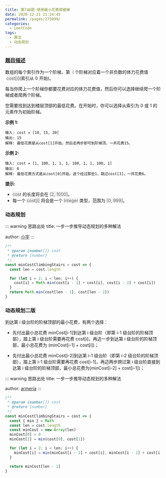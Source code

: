 ```yaml
---
title: 第746题-使用最小花费爬楼梯
date: 2020-12-21 21:24:45
permalink: /pages/275999/
categories:
  - LeetCode
tags:
  - 算法
  - 动态规划
---
```


### [题目描述](https://leetcode-cn.com/problems/min-cost-climbing-stairs/)

数组的每个索引作为一个阶梯，第  <span style="background: #eee; color: #666;">i</span> 个阶梯对应着一个非负数的体力花费值  <span style="background: #eee; color: #666;">cost[i]</span>(索引从 0 开始)。

每当你爬上一个阶梯你都要花费对应的体力花费值，然后你可以选择继续爬一个阶梯或者爬两个阶梯。

您需要找到达到楼层顶部的最低花费。在开始时，你可以选择从索引为 0 或 1 的元素作为初始阶梯。

<!-- more -->

**示例 1:**

```
输入: cost = [10, 15, 20]
输出: 15
解释: 最低花费是从cost[1]开始，然后走两步即可到阶梯顶，一共花费15。
```

**示例 2:**

```
输入: cost = [1, 100, 1, 1, 1, 100, 1, 1, 100, 1]
输出: 6
解释: 最低花费方式是从cost[0]开始，逐个经过那些1，跳过cost[3]，一共花费6。
```

**提示:**

- <span style="background: #eee; color: #666;">cost</span> 的长度将会在 <span style="background: #eee; color: #666;">[2, 1000]</span>。
- 每一个 <span style="background: #eee; color: #666;">cost[i]</span> 将会是一个 <span style="background: #eee; color: #666;">Integer</span> 类型，范围为 <span style="background: #eee; color: #666;">[0, 999]</span>。

### 动态规划

::: warning 思路出处
title: 一步一步推导动态规划的多种解法

author: [小宇](https://leetcode-cn.com/problems/remove-duplicate-letters/solution/ha-xi-biao-shu-zu-zhan-5xing-dai-ma-2jie-ttcd/)
:::

```JavaScript
/**
 * @param {number[]} cost
 * @return {number}
 */
const minCostClimbingStairs = cost => {
  const len = cost.length

  for (let i = 2; i < len; i++) {
    cost[i] = Math.min(cost[i - 1] + cost[i], cost[i - 2] + cost[i])
  }
  return Math.min(cost[len - 1], cost[len - 2])
}
```

### 动态规划二版

到达第 i 级台阶的阶梯顶部的最小花费，有两个选择：

- 先付出最小总花费 minCost[i-1]到达第 i 级台阶（即第 i-1 级台阶的阶梯顶部），踏上第 i 级台阶需要再花费 cost[i]，再迈一步到达第 i 级台阶的阶梯顶部，最小总花费为 (minCost[i-1] + cost[i])；

- 先付出最小总花费 minCost[i-2]到达第 i-1 级台阶（即第 i-2 级台阶的阶梯顶部），踏上第 i-1 级台阶需要再花费 cost[i-1]，再迈两步跨过第 i 级台阶直接到达第 i 级台阶的阶梯顶部，最小总花费为(minCost[i-2] + cost[i-1])；

<DynamicImportPhotoSwipe :items="[{src: 'https://cdn.jsdelivr.net/gh/xiaojun996/CDN/images/leetcode/746.png',thumbnail: 'https://cdn.jsdelivr.net/gh/xiaojun996/CDN/images/leetcode/746.png',w: 840,h: 530},]" />

::: warning 思路出处
title: 一步一步推导动态规划的多种解法

author: [armeria](https://leetcode-cn.com/problems/min-cost-climbing-stairs/solution/yi-bu-yi-bu-tui-dao-dong-tai-gui-hua-de-duo-chong-/)
:::

```JavaScript
/**
 * @param {number[]} cost
 * @return {number}
 */
const minCostClimbingStairs = cost => {
  const { min } = Math
  const len = cost.length
  const minCost = new Array(len)
  minCost[0] = 0
  minCost[1] = min(cost[0], cost[1])

  for (let i = 2; i < len; i++) {
    minCost[i] = min(minCost[i - 1] + cost[i], minCost[i - 2] + cost[i - 1])
  }

  return minCost[len - 1]
}
```
